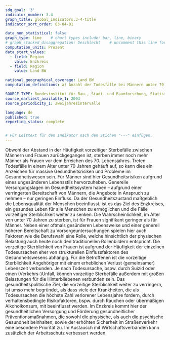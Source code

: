 ```yaml
---
sdg_goal: '3'
indicator_number: 3.4
graph_title: global_indicators.3-4-title 
indicator_sort_order: 03-04-01

data_non_statistical: false
graph_type: line    # chart types include: bar, line, binary
# graph_stacked_disaggregation: Geschlecht    # uncomment this line for stacked bars. eplace "Geschlecht" with the field of aggregation.
computation_units: Prozent
data_start_values:
  - field: Region
    value: Enzkreis
  - field: Region
    value: Land BW

national_geographical_coverage: Land BW
computation_definitions: a) Anzahl der Todesfälle bei Männern unter 70 Jahren je 1.000 Einwohnern <br> b) Anzahl der Todesfälle bei Frauen unter 70 Jahren je 1.000 Einwohnerinnen

SOURCE_TYPE: Bundesinstitut für Bau-, Stadt- und Raumforschung, Statistisches Landesamt BW
source_earliest_available_1: 2003
source_periodicity_1: Zweijahresintervalle

language: de   
published: true
reporting_status: complete


# Für Leittext für den Indikator nach den Stichen "---" einfügen.
---
```


Obwohl der Abstand in der Häufigkeit vorzeitiger Sterbefälle zwischen Männern und Frauen zurückgegangen ist, sterben immer noch mehr Männer als Frauen vor dem Erreichen des 70. Lebensjahres. Treten Todesfälle in einem Alter unter 70 Jahren gehäuft auf, so kann dies ein Anzeichen für massive Gesundheitsrisiken und Probleme im Gesundheitswesen sein.
Für Männer sind hier Gesundheitsrisiken aufgrund eines ungesünderen Lebensstils hervorzuheben. Generelle Versorgungslagen im Gesundheitssystem haben – aufgrund einer verringerten Bereitschaft von Männern, die Angebote in Anspruch zu nehmen – nur geringen Einfluss. Da der Gesundheitszustand maßgeblich die Lebensqualität der Menschen beeinflusst, ist es das Ziel des Enzkreises, ein gesundes Leben für alle Menschen zu ermöglichen und die Fälle vorzeitiger Sterblichkeit weiter zu senken.
Die Wahrscheinlichkeit, im Alter von unter 70 Jahren zu sterben, ist für Frauen signifikant geringer als für Männer. Neben einer oftmals gesünderen Lebensweise und einer generell höheren Bereitschaft zu Vorsorgeuntersuchungen spielen hier auch Faktoren wie die Berufswahl eine Rolle, welche hinsichtlich der physischen Belastung auch heute noch den traditionellen Rollenbildern entspricht. Die vorzeitige Sterblichkeit von Frauen ist aufgrund der Häufigkeit der einzelnen Todesursachen eher von strukturellen Einflussfaktoren des Gesundheitswesens abhängig.
Für die Betroffenen ist die vorzeitige Sterblichkeit Angehöriger mit einem erheblichen Verlust (gemeinsamer) Lebenszeit verbunden. Je nach Todesursache, bspw. durch Suizid oder einen (Verkehrs-)Unfall, können vorzeitige Sterbefälle außerdem mit großen Belastungen für die Hinterbliebenen verbunden sein.
Das gesundheitspolitische Ziel, die vorzeitige Sterblichkeit weiter zu verringern, ist umso mehr begründet, als dass viele der Krankheiten, die als Todesursachen die höchste Zahl verlorener Lebensjahre fordern, durch verhaltensbedingte Risikofaktoren, bspw. durch Rauchen oder übermäßigen Alkoholkonsum, mit beeinflusst werden. Im Enzkreis kommt hier der gesundheitlichen Versorgung und Förderung gesundheitlicher Präventionsmaßnahmen, die sowohl die physische, als auch die psychische Gesundheit beinhalten, sowie der erhöhten Sicherheit im Straßenverkehr eine besondere Priorität zu. Im Austausch mit Wirtschaftsverbänden kann zusätzlich der Arbeitsschutz verbessert werden.